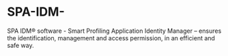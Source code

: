# SPA-IDM-
SPA IDM® software - Smart Profiling Application Identity Manager – ensures the identification, management and access permission, in an efficient and safe way.
